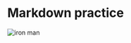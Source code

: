 # Markdown practice

![iron man](https://tse3.mm.bing.net/th/id/OIP.6UxB04kMnU724pHxSAHrGAHaEK?r=0&cb=thfc1&rs=1&pid=ImgDetMain&o=7&rm=3)
